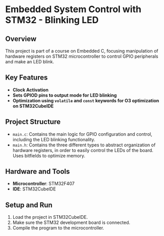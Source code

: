 # Embedded System Control with STM32 - Blinking LED

## Overview
This project is part of a course on Embedded C, focusing manipulation of hardware registers on STM32 microcontroller to control GPIO peripherals and make an LED blink.

## Key Features
- **Clock Activation**
- **Sets GPIOD pins to output mode for LED blinking**
- **Optimization using `volatile` and `const` keywords for O3 optimization on STM32CubeIDE**

## Project Structure
- `main.c`: Contains the main logic for GPIO configuration and control, including the LED blinking functionality.
- `main.h`: Contains the three different types to abstract organization of hardware registers, in order to easily control the LEDs of the board. Uses bitfields to optimize memory.

## Hardware and Tools
- **Microcontroller**: STM32F407
- **IDE**: STM32CubeIDE

## Setup and Run
1. Load the project in STM32CubeIDE.
2. Make sure the STM32 development board is connected.
3. Compile the program to the microcontroller.
